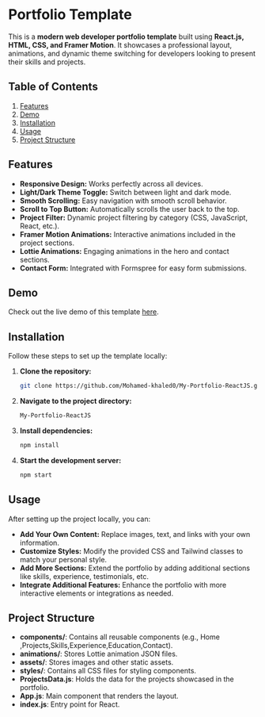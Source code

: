 # Portfolio Template

This is a **modern web developer portfolio template** built using **React.js, HTML, CSS, and Framer Motion**. It showcases a professional layout, animations, and dynamic theme switching for developers looking to present their skills and projects.

## Table of Contents
1. [Features](#features)
2. [Demo](#demo)
3. [Installation](#installation)
4. [Usage](#usage)
5. [Project Structure](#project-structure)


## Features
- **Responsive Design:** Works perfectly across all devices.
- **Light/Dark Theme Toggle:** Switch between light and dark mode.
- **Smooth Scrolling:** Easy navigation with smooth scroll behavior.
- **Scroll to Top Button:** Automatically scrolls the user back to the top.
- **Project Filter:** Dynamic project filtering by category (CSS, JavaScript, React, etc.).
- **Framer Motion Animations:** Interactive animations included in the project sections.
- **Lottie Animations:** Engaging animations in the hero and contact sections.
- **Contact Form:** Integrated with Formspree for easy form submissions.

## Demo
Check out the live demo of this template [here](https://mohamed-khaled-portfilio.netlify.app/).

## Installation

Follow these steps to set up the template locally:

1. **Clone the repository:**
    ```bash
    git clone https://github.com/Mohamed-khaled0/My-Portfolio-ReactJS.git
    ```

2. **Navigate to the project directory:**
    ```bash
    My-Portfolio-ReactJS
    ```

3. **Install dependencies:**
    ```bash
    npm install
    ```

4. **Start the development server:**
    ```bash
    npm start
    ```

## Usage

After setting up the project locally, you can:

- **Add Your Own Content:** Replace images, text, and links with your own information.
- **Customize Styles:** Modify the provided CSS and Tailwind classes to match your personal style.
- **Add More Sections:** Extend the portfolio by adding additional sections like skills, experience, testimonials, etc.
- **Integrate Additional Features:** Enhance the portfolio with more interactive elements or integrations as needed.

## Project Structure
- **components/**: Contains all reusable components (e.g., Home ,Projects,Skills,Experience,Education,Contact).
- **animations/**: Stores Lottie animation JSON files.
- **assets/**: Stores images and other static assets.
- **styles/**: Contains all CSS files for styling components.
- **ProjectsData.js**: Holds the data for the projects showcased in the portfolio.
- **App.js**: Main component that renders the layout.
- **index.js**: Entry point for React.

